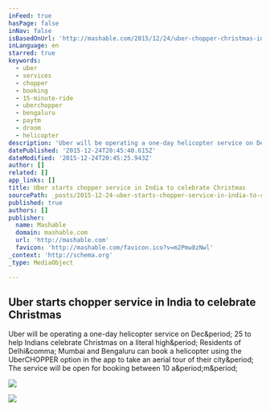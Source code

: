 ```yaml
---
inFeed: true
hasPage: false
inNav: false
isBasedOnUrl: 'http://mashable.com/2015/12/24/uber-chopper-christmas-india/?utm_cid=mash-prod-nav-sub-st#8N1WMS8ZTsqp'
inLanguage: en
starred: true
keywords:
  - uber
  - services
  - chopper
  - booking
  - 15-minute-ride
  - uberchopper
  - bengaluru
  - paytm
  - droom
  - helicopter
description: 'Uber will be operating a one-day helicopter service on Dec. 25 to help Indians celebrate Christmas on a literal high. Residents of Delhi, Mumbai and Bengaluru can book a helicopter using the UberCHOPPER option in the app to take an aerial tour of their city. The service will be open for booking between 10 a.m.'
datePublished: '2015-12-24T20:45:40.615Z'
dateModified: '2015-12-24T20:45:25.943Z'
author: []
related: []
app_links: []
title: Uber starts chopper service in India to celebrate Christmas
sourcePath: _posts/2015-12-24-uber-starts-chopper-service-in-india-to-celebrate-christmas.md
published: true
authors: []
publisher:
  name: Mashable
  domain: mashable.com
  url: 'http://mashable.com'
  favicon: 'http://mashable.com/favicon.ico?v=m2Pmw8zNwl'
_context: 'http://schema.org'
_type: MediaObject

---
```

<article style=""><h1>Uber starts chopper service in India to celebrate Christmas</h1><p>Uber will be operating a one-day helicopter service on Dec&amp;period; 25 to help Indians celebrate Christmas on a literal high&amp;period; Residents of Delhi&amp;comma; Mumbai and Bengaluru can book a helicopter using the UberCHOPPER option in the app to take an aerial tour of their city&amp;period; The service will be open for booking between 10 a&amp;period;m&amp;period;</p><img src="http://rack.2.mshcdn.com/media/ZgkyMDE1LzEyLzI0LzY4L3ViZXJjaG9wcGVyLmY3NWRmLmpwZwpwCXRodW1iCTEyMDB4NjI3IwplCWpwZw/9554a537/dd2/uber-chopper.jpg" /></article>

![](https://the-grid-user-content.s3-us-west-2.amazonaws.com/1e61f8bf-d5d4-4568-920c-252108f888c0.jpg)
